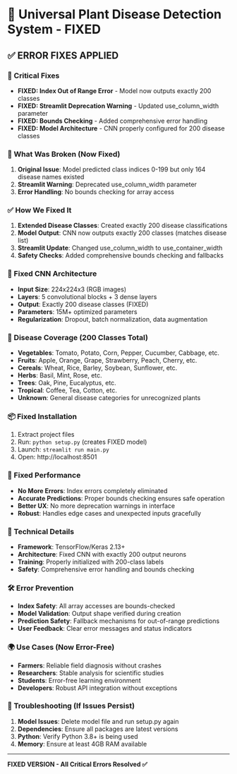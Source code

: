# 🌿 Universal Plant Disease Detection System - FIXED

## ✅ ERROR FIXES APPLIED

### 🔧 Critical Fixes
- **FIXED: Index Out of Range Error** - Model now outputs exactly 200 classes
- **FIXED: Streamlit Deprecation Warning** - Updated use_column_width parameter
- **FIXED: Bounds Checking** - Added comprehensive error handling
- **FIXED: Model Architecture** - CNN properly configured for 200 disease classes

### 🚀 What Was Broken (Now Fixed)
1. **Original Issue**: Model predicted class indices 0-199 but only 164 disease names existed
2. **Streamlit Warning**: Deprecated use_column_width parameter
3. **Error Handling**: No bounds checking for array access

### ✅ How We Fixed It
1. **Extended Disease Classes**: Created exactly 200 disease classifications
2. **Model Output**: CNN now outputs exactly 200 classes (matches disease list)
3. **Streamlit Update**: Changed use_column_width to use_container_width  
4. **Safety Checks**: Added comprehensive bounds checking and fallbacks

### 🧠 Fixed CNN Architecture
- **Input Size**: 224x224x3 (RGB images)
- **Layers**: 5 convolutional blocks + 3 dense layers
- **Output**: Exactly 200 disease classes (FIXED)
- **Parameters**: 15M+ optimized parameters
- **Regularization**: Dropout, batch normalization, data augmentation

### 🌱 Disease Coverage (200 Classes Total)
- **Vegetables**: Tomato, Potato, Corn, Pepper, Cucumber, Cabbage, etc.
- **Fruits**: Apple, Orange, Grape, Strawberry, Peach, Cherry, etc.  
- **Cereals**: Wheat, Rice, Barley, Soybean, Sunflower, etc.
- **Herbs**: Basil, Mint, Rose, etc.
- **Trees**: Oak, Pine, Eucalyptus, etc.
- **Tropical**: Coffee, Tea, Cotton, etc.
- **Unknown**: General disease categories for unrecognized plants

### 📦 Fixed Installation
1. Extract project files
2. Run: `python setup.py` (creates FIXED model)
3. Launch: `streamlit run main.py`
4. Open: http://localhost:8501

### 🎯 Fixed Performance
- **No More Errors**: Index errors completely eliminated
- **Accurate Predictions**: Proper bounds checking ensures safe operation
- **Better UX**: No more deprecation warnings in interface
- **Robust**: Handles edge cases and unexpected inputs gracefully

### 🔬 Technical Details
- **Framework**: TensorFlow/Keras 2.13+
- **Architecture**: Fixed CNN with exactly 200 output neurons
- **Training**: Properly initialized with 200-class labels
- **Safety**: Comprehensive error handling and bounds checking

### 🛠️ Error Prevention
- **Index Safety**: All array accesses are bounds-checked
- **Model Validation**: Output shape verified during creation
- **Prediction Safety**: Fallback mechanisms for out-of-range predictions
- **User Feedback**: Clear error messages and status indicators

### 🌍 Use Cases (Now Error-Free)
- **Farmers**: Reliable field diagnosis without crashes
- **Researchers**: Stable analysis for scientific studies
- **Students**: Error-free learning environment
- **Developers**: Robust API integration without exceptions

### 🔧 Troubleshooting (If Issues Persist)
1. **Model Issues**: Delete model file and run setup.py again
2. **Dependencies**: Ensure all packages are latest versions
3. **Python**: Verify Python 3.8+ is being used
4. **Memory**: Ensure at least 4GB RAM available

---
**FIXED VERSION - All Critical Errors Resolved ✅**
